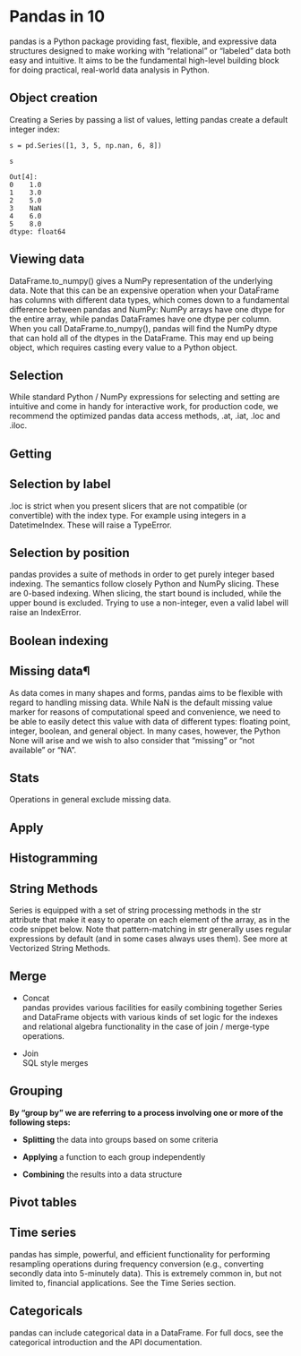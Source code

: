 #  Pandas in 10
pandas is a Python package providing fast, flexible, and expressive data structures designed to make working with “relational” or “labeled” data both easy and intuitive. It aims to be the fundamental high-level building block for doing practical, real-world data analysis in Python.

## Object creation
Creating a Series by passing a list of values, letting pandas create a default integer index:  

    s = pd.Series([1, 3, 5, np.nan, 6, 8])

    s

    Out[4]: 
    0    1.0
    1    3.0
    2    5.0
    3    NaN
    4    6.0
    5    8.0
    dtype: float64

## Viewing data
DataFrame.to_numpy() gives a NumPy representation of the underlying data. Note that this can be an expensive operation when your DataFrame has columns with different data types, which comes down to a fundamental difference between pandas and NumPy: NumPy arrays have one dtype for the entire array, while pandas DataFrames have one dtype per column. When you call DataFrame.to_numpy(), pandas will find the NumPy dtype that can hold all of the dtypes in the DataFrame. This may end up being object, which requires casting every value to a Python object.

## Selection
While standard Python / NumPy expressions for selecting and setting are intuitive and come in handy for interactive work, for production code, we recommend the optimized pandas data access methods, .at, .iat, .loc and .iloc.


## Getting

## Selection by label
.loc is strict when you present slicers that are not compatible (or convertible) with the index type. For example using integers in a DatetimeIndex. These will raise a TypeError.

## Selection by position
pandas provides a suite of methods in order to get purely integer based indexing. The semantics follow closely Python and NumPy slicing. These are 0-based indexing. When slicing, the start bound is included, while the upper bound is excluded. Trying to use a non-integer, even a valid label will raise an IndexError.


## Boolean indexing

## Missing data¶
As data comes in many shapes and forms, pandas aims to be flexible with regard to handling missing data. While NaN is the default missing value marker for reasons of computational speed and convenience, we need to be able to easily detect this value with data of different types: floating point, integer, boolean, and general object. In many cases, however, the Python None will arise and we wish to also consider that “missing” or “not available” or “NA”.

## Stats
Operations in general exclude missing data.


## Apply

## Histogramming

## String Methods
Series is equipped with a set of string processing methods in the str attribute that make it easy to operate on each element of the array, as in the code snippet below. Note that pattern-matching in str generally uses regular expressions by default (and in some cases always uses them). See more at Vectorized String Methods.

## Merge

- Concat  
pandas provides various facilities for easily combining together Series and DataFrame objects with various kinds of set logic for the indexes and relational algebra functionality in the case of join / merge-type operations.

- Join  
SQL style merges

## Grouping
**By “group by” we are referring to a process involving one or more of the following steps:**

- **Splitting** the data into groups based on some criteria

- **Applying** a function to each group independently

- **Combining** the results into a data structure


## Pivot tables

## Time series
pandas has simple, powerful, and efficient functionality for performing resampling operations during frequency conversion (e.g., converting secondly data into 5-minutely data). This is extremely common in, but not limited to, financial applications. See the Time Series section.


## Categoricals
pandas can include categorical data in a DataFrame. For full docs, see the categorical introduction and the API documentation.


